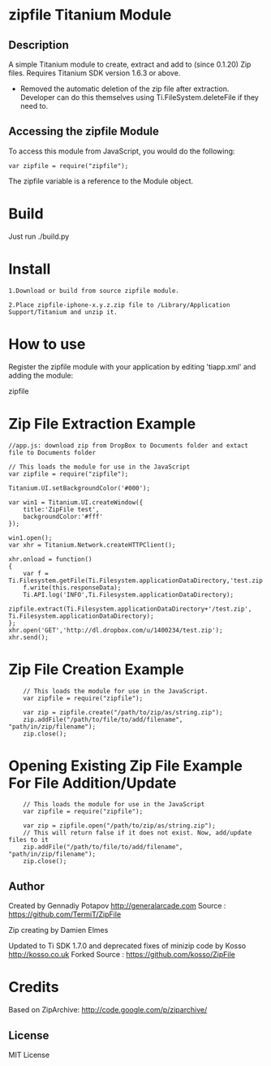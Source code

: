 # zipfile Titanium Module

## Description

A simple Titanium module to create, extract and add to (since 0.1.20) Zip files. Requires Titanium SDK version 1.6.3 or above.

- Removed the automatic deletion of the zip file after extraction. Developer can do this themselves using Ti.FileSystem.deleteFile if they need to.

## Accessing the zipfile Module

To access this module from JavaScript, you would do the following:

	var zipfile = require("zipfile");

The zipfile variable is a reference to the Module object.	

Build
=====

Just run ./build.py

Install
=======


	1.Download or build from source zipfile module.

	2.Place zipfile-iphone-x.y.z.zip file to /Library/Application Support/Titanium and unzip it.


How to use
==========

Register the zipfile module with your application by editing 'tiapp.xml' and adding the module:

<modules>
	<module version="0.1.20">zipfile</module>
</modules>


Zip File Extraction Example
=======

	//app.js: download zip from DropBox to Documents folder and extact file to Documents folder

	// This loads the module for use in the JavaScript
	var zipfile = require("zipfile");

	Titanium.UI.setBackgroundColor('#000');

	var win1 = Titanium.UI.createWindow({  
	    title:'ZipFile test',
	    backgroundColor:'#fff'
	});

	win1.open();
	var xhr = Titanium.Network.createHTTPClient();

	xhr.onload = function()
	{
		var f = Ti.Filesystem.getFile(Ti.Filesystem.applicationDataDirectory,'test.zip');
		f.write(this.responseData);
		Ti.API.log('INFO',Ti.Filesystem.applicationDataDirectory);
		zipfile.extract(Ti.Filesystem.applicationDataDirectory+'/test.zip', Ti.Filesystem.applicationDataDirectory);
	};
	xhr.open('GET','http://dl.dropbox.com/u/1400234/test.zip');
	xhr.send();

Zip File Creation Example
================

		// This loads the module for use in the JavaScript.
		var zipfile = require("zipfile");

        var zip = zipfile.create("/path/to/zip/as/string.zip");
        zip.addFile("/path/to/file/to/add/filename", "path/in/zip/filename");
        zip.close();

Opening Existing Zip File Example For File Addition/Update
================

		// This loads the module for use in the JavaScript
		var zipfile = require("zipfile");

        var zip = zipfile.open("/path/to/zip/as/string.zip");
        // This will return false if it does not exist. Now, add/update files to it
        zip.addFile("/path/to/file/to/add/filename", "path/in/zip/filename");
        zip.close();

## Author


Created by Gennadiy Potapov 
http://generalarcade.com 
Source : https://github.com/TermiT/ZipFile 

Zip creating by Damien Elmes

Updated to Ti SDK 1.7.0 and deprecated fixes of minizip code by Kosso 
http://kosso.co.uk 
Forked Source : https://github.com/kosso/ZipFile 

Credits
=======

Based on ZipArchive: http://code.google.com/p/ziparchive/ 


## License

MIT License
